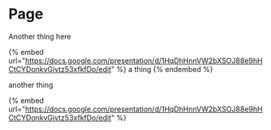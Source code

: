 # Page

Another thing here

{% embed url="https://docs.google.com/presentation/d/1HqDhHnnVW2bXSOJ88e9hHCtCYDonkvGivtz53xfkfDo/edit" %}
a thing
{% endembed %}

another thing

{% embed url="https://docs.google.com/presentation/d/1HqDhHnnVW2bXSOJ88e9hHCtCYDonkvGivtz53xfkfDo/edit" %}

